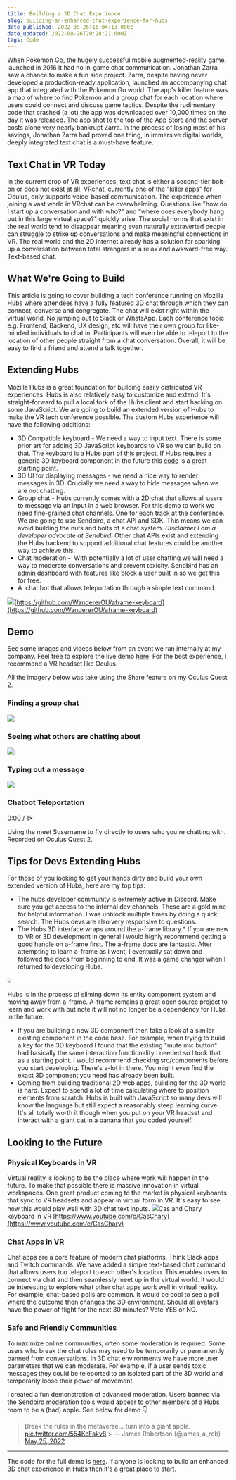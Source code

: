 ```yaml
---
title: Building a 3D Chat Experience
slug: building-an-enhanced-chat-experience-for-hubs
date_published: 2022-08-26T16:04:13.000Z
date_updated: 2022-08-26T20:28:21.000Z
tags: Code
---
```


When Pokemon Go, the hugely successful mobile augmented-reality game, launched in 2016 it had no in-game chat communication. Jonathan Zarra saw a chance to make a fun side project. Zarra, despite having never developed a production-ready application, launched an accompanying chat app that integrated with the Pokemon Go world. The app's killer feature was a map of where to find Pokemon and a group chat for each location where users could connect and discuss game tactics. Despite the rudimentary code that crashed (a lot) the app was downloaded over 10,000 times on the day it was released. The app shot to the top of the App Store and the server costs alone very nearly bankrupt Zarra. In the process of losing most of his savings, Jonathan Zarra had proved one thing, in immersive digital worlds, deeply integrated text chat is a must-have feature.

## Text Chat in VR Today

In the current crop of VR experiences, text chat is either a second-tier bolt-on or does not exist at all. VRchat, currently one of the "killer apps" for Oculus, only supports voice-based communication. The experience when joining a vast world in VRchat can be overwhelming. Questions like "how do I start up a conversation and with who?" and "where does everybody hang out in this large virtual space?" quickly arise. The social norms that exist in the real world tend to disappear meaning even naturally extraverted people can struggle to strike up conversations and make meaningful connections in VR. The real world and the 2D internet already has a solution for sparking up a conversation between total strangers in a relax and awkward-free way. Text-based chat.

## What We're Going to Build

This article is going to cover building a tech conference running on Mozilla Hubs where attendees have a fully featured 3D chat through which they can connect, converse and congregate. The chat will exist right within the virtual world. No jumping out to Slack or WhatsApp. Each conference topic e.g. Frontend, Backend, UX design, etc will have their own group for like-minded individuals to chat in. Participants will even be able to teleport to the location of other people straight from a chat conversation. Overall, it will be easy to find a friend and attend a talk together.

## Extending Hubs

Mozilla Hubs is a great foundation for building easily distributed VR experiences. Hubs is also relatively easy to customize and extend. It's straight-forward to pull a local fork of the Hubs client and start hacking on some JavaScript. We are going to build an extended version of Hubs to make the VR tech conference possible. The custom Hubs experience will have the following additions:

- 3D Compatible keyboard - We need a way to input text. There is some prior art for adding 3D JavaScript keyboards to VR so we can build on that. The keyboard is a Hubs port of [this](https://github.com/WandererOU/aframe-keyboard) project. If Hubs requires a generic 3D keyboard component in the future this [code](https://github.com/sendbird/hubs/blob/sendbird-chat/src/components/keyboard.js) is a great starting point.
- 3D UI for displaying messages - we need a nice way to render messages in 3D. Crucially we need a way to hide messages when we are not chatting.
- Group chat - Hubs currently comes with a 2D chat that allows all users to message via an input in a web browser. For this demo to work we need fine-grained chat channels. One for each track at the conference. We are going to use Sendbird, a chat API and SDK. This means we can avoid building the nuts and bolts of a chat system. _Disclaimer I am a developer advocate at Sendbird._ Other chat APIs exist and extending the Hubs backend to support additional chat features could be another way to achieve this.
- Chat moderation -  With potentially a lot of user chatting we will need a way to moderate conversations and prevent toxicity. Sendbird has an admin dashboard with features like block a user built in so we get this for free.
- A  chat bot that allows teleportation through a simple text command.

![](./content/images/2022/07/WandererOUaframe-keyboard.png)[https://github.com/WandererOU/aframe-keyboard](https://github.com/WandererOU/aframe-keyboard)

## Demo

See some images and videos below from an event we ran internally at my company. Feel free to explore the live demo [here](https://sendbird-hub.com). For the best experience, I recommend a VR headset like Oculus.

All the imagery below was take using the Share feature on my Oculus Quest 2.

### Finding a group chat

![](./content/images/2022/08/Screenshot-2022-08-26-at-12.36.10-2.jpg)

### Seeing what others are chatting about

![](./content/images/2022/08/Screenshot-2022-08-26-at-12.36.37.jpg)

### Typing out a message

![](./content/images/2022/08/Screenshot-2022-08-26-at-12.37.16-2.jpg)

### Chatbot Teleportation

0:00
/
1&#215;

Using the meet $username to fly directly to users who you're chatting with. Recorded on Oculus Quest 2.

## Tips for Devs Extending Hubs

For those of you looking to get your hands dirty and build your own extended version of Hubs, here are my top tips:

- The hubs developer community is extremely active in Discord. Make sure you get access to the internal dev channels. These are a gold mine for helpful information. I was unblock multiple times by doing a quick search. The Hubs devs are also very responsive to questions.
- The Hubs 3D interface wraps around the a-frame library.\* If you are new to VR or 3D development in general I would highly recommend getting a good handle on a-frame first. The a-frame docs are fantastic. After attempting to learn a-frame as I went, I eventually sat down and followed the docs from beginning to end. It was a game changer when I returned to developing Hubs.

💡

Hubs is in the process of sliming down its entity component system and moving away from a-frame. A-frame remains a great open source project to learn and work with but note it will not no longer be a dependency for Hubs in the future.

- If you are building a new 3D component then take a look at a similar existing component in the code base. For example, when trying to build a key for the 3D keyboard I found that the existing "mute mic button" had basically the same interaction functionality I needed so I took that as a starting point. I would recommend checking src/components before you start developing. There's a-lot in there. You might even find the exact 3D component you need has already been built.
- Coming from building traditional 2D web apps, building for the 3D world is hard. Expect to spend a lot of time calculating where to position elements from scratch. Hubs is built with JavaScript so many devs will know the language but still expect a reasonably steep learning curve. It's all totally worth it though when you put on your VR headset and interact with a giant cat in a banana that you coded yourself.

## Looking to the Future

### Physical Keyboards in VR

Virtual reality is looking to be the place where work will happen in the future. To make that possible there is massive innovation in virtual workspaces. One great product coming to the market is physical keyboards that sync to VR headsets and appear in virtual form in VR. It's easy to see how this would play well with 3D chat text inputs.
![](./content/images/2022/08/Screenshot-2022-07-01-at-16.47.28.jpg)Cas and Chary keyboard in VR [https://www.youtube.com/c/CasChary](https://www.youtube.com/c/CasChary)

### Chat Apps in VR

Chat apps are a core feature of modern chat platforms. Think Slack apps and Twitch commands. We have added a simple text-based chat command that allows users too teleport to each other's location. This enables users to connect via chat and then seamlessly meet up in the virtual world. It would be interesting to explore what other chat apps work well in virtual reality. For example, chat-based polls are common. It would be cool to see a poll where the outcome then changes the 3D environment. Should all avatars have the power of flight for the next 30 minutes? Vote YES or NO.

### Safe and Friendly Communities

To maximize online communities, often some moderation is required. Some users who break the chat rules may need to be temporarily or permanently banned from conversations. In 3D chat environments we have more user parameters that we can moderate. For example, if a user sends toxic messages they could be teleported to an isolated part of the 3D world and temporarily loose their power of movement.

I created a fun demonstration of advanced moderation. Users banned via the Sendbird moderation tools would appear to other members of a Hubs room to be a (bad) apple. See below for demo 👇

> Break the rules in the metaverse… turn into a giant apple. [pic.twitter.com/554KcFakv8](https://t.co/554KcFakv8) > &mdash; James Robertson (@james_a_rob) [May 25, 2022](https://twitter.com/james_a_rob/status/1529486334297006081?ref_src=twsrc%5Etfw)

---

The code for the full demo is [here](https://github.com/sendbird/hubs/tree/sendbird-chat). If anyone is looking to build an enhanced 3D chat experience in Hubs then it's a great place to start.

##
